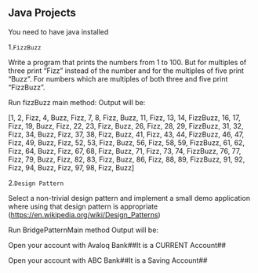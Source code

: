 ## Java Projects

You need to have java installed

1.`FizzBuzz`

Write a program that prints the numbers from 1 to 100. But for multiples of three print “Fizz” instead of the number and for the multiples of five print “Buzz”. For numbers which are multiples of both three and five print “FizzBuzz”.

Run fizzBuzz main method:
Output will be:

[1, 2, Fizz, 4, Buzz, Fizz, 7, 8, Fizz, Buzz, 11, Fizz, 13, 14, FizzBuzz, 16, 17, Fizz, 19, Buzz, Fizz, 22, 23, Fizz, Buzz, 26, Fizz, 28, 29, FizzBuzz, 31, 32, Fizz, 34, Buzz, Fizz, 37, 38, Fizz, Buzz, 41, Fizz, 43, 44, FizzBuzz, 46, 47, Fizz, 49, Buzz, Fizz, 52, 53, Fizz, Buzz, 56, Fizz, 58, 59, FizzBuzz, 61, 62, Fizz, 64, Buzz, Fizz, 67, 68, Fizz, Buzz, 71, Fizz, 73, 74, FizzBuzz, 76, 77, Fizz, 79, Buzz, Fizz, 82, 83, Fizz, Buzz, 86, Fizz, 88, 89, FizzBuzz, 91, 92, Fizz, 94, Buzz, Fizz, 97, 98, Fizz, Buzz]

2.`Design Pattern`

Select a non-trivial design pattern and implement a small demo application where using that design pattern is appropriate (https://en.wikipedia.org/wiki/Design_Patterns)

Run BridgePatternMain method
Output will be: 

Open your account with Avaloq Bank##It is a CURRENT Account##

Open your account with ABC Bank##It is a Saving Account##
